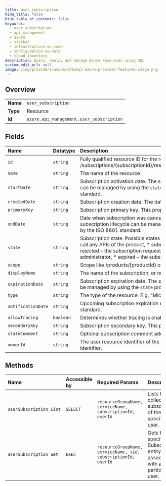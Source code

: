 ```yaml
---
title: user_subscription
hide_title: false
hide_table_of_contents: false
keywords:
  - user_subscription
  - api_management
  - azure    
  - stackql
  - infrastructure-as-code
  - configuration-as-data
  - cloud inventory
description: Query, deploy and manage Azure resources using SQL
custom_edit_url: null
image: /img/providers/azure/stackql-azure-provider-featured-image.png
---
```

  
    

## Overview
<table><tbody>
<tr><td><b>Name</b></td><td><code>user_subscription</code></td></tr>
<tr><td><b>Type</b></td><td>Resource</td></tr>
<tr><td><b>Id</b></td><td><code>azure.api_management.user_subscription</code></td></tr>
</tbody></table>

## Fields
| Name | Datatype | Description |
|:-----|:---------|:------------|
| `id` | `string` | Fully qualified resource ID for the resource. Ex - /subscriptions/&#123;subscriptionId&#125;/resourceGroups/&#123;resourceGroupName&#125;/providers/&#123;resourceProviderNamespace&#125;/&#123;resourceType&#125;/&#123;resourceName&#125; |
| `name` | `string` | The name of the resource |
| `startDate` | `string` | Subscription activation date. The setting is for audit purposes only and the subscription is not automatically activated. The subscription lifecycle can be managed by using the `state` property. The date conforms to the following format: `yyyy-MM-ddTHH:mm:ssZ` as specified by the ISO 8601 standard.<br /> |
| `createdDate` | `string` | Subscription creation date. The date conforms to the following format: `yyyy-MM-ddTHH:mm:ssZ` as specified by the ISO 8601 standard.<br /> |
| `primaryKey` | `string` | Subscription primary key. This property will not be filled on 'GET' operations! Use '/listSecrets' POST request to get the value. |
| `endDate` | `string` | Date when subscription was cancelled or expired. The setting is for audit purposes only and the subscription is not automatically cancelled. The subscription lifecycle can be managed by using the `state` property. The date conforms to the following format: `yyyy-MM-ddTHH:mm:ssZ` as specified by the ISO 8601 standard.<br /> |
| `state` | `string` | Subscription state. Possible states are * active – the subscription is active, * suspended – the subscription is blocked, and the subscriber cannot call any APIs of the product, * submitted – the subscription request has been made by the developer, but has not yet been approved or rejected, * rejected – the subscription request has been denied by an administrator, * cancelled – the subscription has been cancelled by the developer or administrator, * expired – the subscription reached its expiration date and was deactivated. |
| `scope` | `string` | Scope like /products/&#123;productId&#125; or /apis or /apis/&#123;apiId&#125;. |
| `displayName` | `string` | The name of the subscription, or null if the subscription has no name. |
| `expirationDate` | `string` | Subscription expiration date. The setting is for audit purposes only and the subscription is not automatically expired. The subscription lifecycle can be managed by using the `state` property. The date conforms to the following format: `yyyy-MM-ddTHH:mm:ssZ` as specified by the ISO 8601 standard.<br /> |
| `type` | `string` | The type of the resource. E.g. "Microsoft.Compute/virtualMachines" or "Microsoft.Storage/storageAccounts" |
| `notificationDate` | `string` | Upcoming subscription expiration notification date. The date conforms to the following format: `yyyy-MM-ddTHH:mm:ssZ` as specified by the ISO 8601 standard.<br /> |
| `allowTracing` | `boolean` | Determines whether tracing is enabled |
| `secondaryKey` | `string` | Subscription secondary key. This property will not be filled on 'GET' operations! Use '/listSecrets' POST request to get the value. |
| `stateComment` | `string` | Optional subscription comment added by an administrator when the state is changed to the 'rejected'. |
| `ownerId` | `string` | The user resource identifier of the subscription owner. The value is a valid relative URL in the format of /users/&#123;userId&#125; where &#123;userId&#125; is a user identifier. |
## Methods
| Name | Accessible by | Required Params | Description |
|:-----|:--------------|:----------------|:------------|
| `UserSubscription_List` | `SELECT` | `resourceGroupName, serviceName, subscriptionId, userId` | Lists the collection of subscriptions of the specified user. |
| `UserSubscription_Get` | `EXEC` | `resourceGroupName, serviceName, sid, subscriptionId, userId` | Gets the specified Subscription entity associated with a particular user. |
